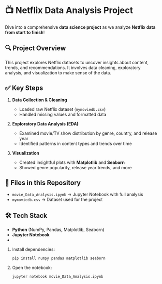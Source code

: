 # 📺 Netflix Data Analysis Project

Dive into a comprehensive **data science project** as we analyze **Netflix data from start to finish**!

## 🔍 Project Overview

This project explores Netflix datasets to uncover insights about content, trends, and recommendations. It involves data cleaning, exploratory analysis, and visualization to make sense of the data.

## ✅ Key Steps

1. **Data Collection & Cleaning**

   * Loaded raw Netflix dataset (`mymoviedb.csv`)
   * Handled missing values and formatted data

2. **Exploratory Data Analysis (EDA)**

   * Examined movie/TV show distribution by genre, country, and release year
   * Identified patterns in content types and trends over time

3. **Visualization**

   * Created insightful plots with **Matplotlib** and **Seaborn**
   * Showed genre popularity, release year trends, and more

## 📂 Files in this Repository

* `movie_Data_Analysis.ipynb` → Jupyter Notebook with full analysis
* `mymoviedb.csv` → Dataset used for the project

## 🛠️ Tech Stack

* **Python** (NumPy, Pandas, Matplotlib, Seaborn)
* **Jupyter Notebook**
* 

1. Install dependencies:

   ```bash
   pip install numpy pandas matplotlib seaborn
   ```

  
2. Open the notebook:

   ```bash
   jupyter notebook movie_Data_Analysis.ipynb
   ```



